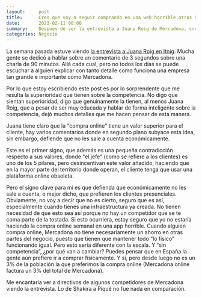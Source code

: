 ```yaml
---
layout:     post
title:      Creo que voy a seguir comprando en una web horrible otros 5 años
date:       2023-02-11 00:00
summary:    Despues de ver la entrevista a Juana Roig de Mercadona, creo que voy a seguir comprando en una web horrible otros 5 años porque parece que "no tienen competencia"
categories: Negocio
---
```


La semana pasada estuve viendo [la entrevista a Juana Roig en Itnig](https://www.youtube.com/watch?v=bIHILg-pT_I). Mucha gente se dedicó a hablar sobre un comentario de 3 segundos sobre una charla de 90 minutos. Allá cada cual, pero no todos los días se puede escuchar a alguien explicar con tanto detalle como funciona una empresa tan grande e importante como Mercadona.

Por lo que estoy escribiendo este post es por lo sorprendente que me resulta la superioridad que tienen sobre la competencia. No digo que sientan superioridad, digo que genuinamente la tienen, al menos Juana Roig, que a pesar de ser muy educada y hablar de forma inteligente sobre la competencia, dejó muchos detalles que me hacen pensar de esta manera.

Juana tiene claro que la "compra online" tiene un valor superior para el cliente, hay varios comentarios donde en segundo plano subyace esta idea, sin embargo, defiende que no les sale a cuenta económicamente.

Este es el primer signo, que además es una pequeña contradicción respecto a sus valores, donde "el jefe" (como se refiere a los clientes) es uno de los 5 pilares, pero desincentivan este valor añadido, haciendo que en la mayor parte del territorio donde operan, el cliente tenga que usar una plataforma online obsoleta.

Pero el signo clave para mi es que defienda que económicamente no les sale a cuenta, o mejor dicho, que prefieren los clientes presenciales. Obviamente, no voy a decir que no es cierto, seguro que es así, especialmente cuando tienes una infraestructura ya creada. No tienen necesidad de que esto sea así porque no hay un competidor que se te coma parte de la tostada. Si esto ocurriera, estoy seguro que yo no estaría haciendo la compra online semanal en una app horrible. Cuando alguien compra online, Mercadona no tiene necesariamente un ahorro en otras partes del negocio, puesto que tienen que mantener todo “lo físico” funcionando igual. Pero esto sería diferente con la escala. Y “sin competencia”, ¿por qué van a cambiar? Puedes pensar que en España la gente aún prefiere ir a comprar físicamente. Y si, pero desde luego no es un 3% de la población la que preferimos la compra online (Mercadona online factura un 3% del total de Mercadona).

Me encantaría ver a directivos de algunos competidores de Mercadona viendo la entrevista. Lo de Shakira a Piqué no fue nada en comparación.

